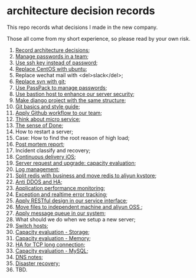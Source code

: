 # architecture decision records

This repo records what decisions I made in the new company.

Those all come from my short experience, so please read by your own risk.

1. [Record architecture decisions][1];
2. [Manage passwords in a team][2];
3. [Use ssh key instead of password][3];
4. [Replace CentOS with ubuntu][4];
5. Replace wechat mail with \<del\>slack\</del\>;
6. [Replace svn with git][5];
7. [Use PassPack to manage passwords][6];
8. [Use bastion host to enhance our server security][7];
9. [Make django project with the same structure][8];
10. [Git basics and style guide][9];
11. [Apply Github workflow to our team][10];
12. [Think about micro service][11];
13. [The sense of Done][12];
14. How to restart a server;
15. Case: How to find the root reason of high load;
16. [Post mortem report][13];
17. Incident classify and recovery;
18. [Continuous delivery iOS][14];
19. [Server request and upgrade: capacity evaluation][15];
20. [Log management][16];
21. [Split redis with business and move redis to aliyun kvstore][17];
22. [Anti DDOS and HA][18];
23. [Application performance monitoring][19];
24. [Exception and realtime error tracking][20];
25. [Apply RESTful design in our service interface][21];
26. [Move files to independent machine and aliyun OSS ][22];
27. [Apply message queue in our system][23];
28. What should we do when we setup a new server;
29. [Switch hosts][24];
30. [Capacity evaluation - Storage][25];
31. [Capacity evaluation - Memory][26];
32. [HA for TCP long connection][27];
33. [Capacity evaluation - MySQL][28];
34. [DNS notes][29];
35. [Disaster recovery][30];
1. TBD.

[1]:	decisions/0001-record-architecture-decisions.md
[2]:	decisions/0002-manage-passwords-in-a-team.md
[3]:	decisions/0003-use-ssh-key-instead-of-password.md
[4]:	decisions/0004-replace-centos-with-ubuntu.md
[5]:	decisions/0006-replace-svn-with-git.md
[6]:	decisions/0007-use-passpack-to-manage-passwords.md
[7]:	decisions/0008-use-bastion-host-to-enhance-our-server-security.md
[8]:	decisions/0009-make-django-project-with-the-same-structure.md
[9]:	decisions/0010-git-basics-and-style-guide.md
[10]:	decisions/0011-apply-github-workflow-to-our-team.md
[11]:	decisions/0012-think-about-micro-service.md
[12]:	decisions/0013-the-sense-of-done.md
[13]:	decisions/0016-post-mortem-report.md
[14]:	decisions/0018-continuous-delivery-ios.md
[15]:	decisions/0019-server-request-and-upgrade-capacity-evaluation.md
[16]:	decisions/0020-log-management.md
[17]:	decisions/0021-split-redis-with-business-and-move-redis-to-aliyun-kvstore.md
[18]:	decisions/0022-anti-ddos-and-ha.md
[19]:	decisions/0023-application-performance-monitoring.md
[20]:	decisions/0024-exception-and-realtime-error-tracking.md
[21]:	decisions/0025-apply-restful-design-in-our-service-interface.md
[22]:	decisions/0026-move-files-to-independent-machine-and-aliyun-oss.md
[23]:	decisions/0027-apply-message-queue-in-our-system.md
[24]:	decisions/0029-switch-hosts.md
[25]:	decisions/0030-capacity-evaluation-storage.md
[26]:	decisions/0031-capacity-evaluation-memory.md
[27]:	decisions/0032-ha-for-tcp-long-connection.md
[28]:	decisions/0033-capacity-evaluation-mysql.md
[29]:	decisions/0034-dns-notes.md
[30]:	decisions/0035-disaster-recovery.md
